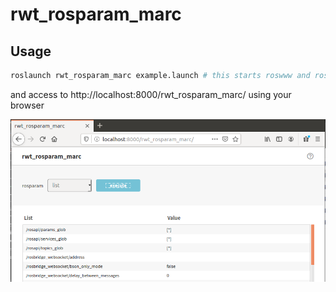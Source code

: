 rwt_rosparam_marc
========

Usage
-----
```sh
roslaunch rwt_rosparam_marc example.launch # this starts roswww and rosbridge_server and example data publisher
```

and access to http://localhost:8000/rwt_rosparam_marc/ using your browser

![rwt_rosparam_marc.png](images/rwt_rosparam_marc.png "rwt_rosparam_marc.png")
